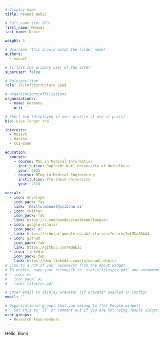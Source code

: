 ```yaml
---
# Display name
title: Manuel Debić

# Full name (for SEO)
first_name: Manuel
last_name: Debic

weight: 5

# Username (this should match the folder name)
authors:
  - manuel

# Is this the primary user of the site?
superuser: false

# Role/position
role: IT/Infrastructure Lead

# Organizations/Affiliations
organizations:
  - name: Germany
    url: ''

# Short bio (displayed in user profile at end of posts)
bio: Live longer tha

interests:
  - Mozart
  - Haribo
  - CCI-Bonn

education:
  courses:
    - course: MSc in Medical Informatics
      institution: Ruprecht Karl University of Heidelberg
      year: 2021
    - course: BEng in Medical Engineering
      institution: Pforzheim University
      year: 2018

social:
  - icon: envelope
    icon_pack: fas
    link: 'mailto:manuel@ccibonn.ai'
  - icon: twitter
    icon_pack: fab
    link: https://x.com/bundesstadtbonn?lang=en
  - icon: google-scholar
    icon_pack: ai
    link: https://scholar.google.co.uk/citations?user=sIwtMXoAAAAJ
  - icon: github
    icon_pack: fab
    link: https://github.com/mdebic
  - icon: linkedin
    icon_pack: fab
    link: https://www.linkedin.com/in/manuel-debic/
# Link to a PDF of your resume/CV from the About widget.
# To enable, copy your resume/CV to `static/files/cv.pdf` and uncomment the lines below.
# - icon: cv
#   icon_pack: ai
#   link: files/cv.pdf

# Enter email to display Gravatar (if Gravatar enabled in Config)
email: ''

# Organizational groups that you belong to (for People widget)
#   Set this to `[]` or comment out if you are not using People widget.
user_groups:
  - Research team members
---
```


Hello, Bonn
